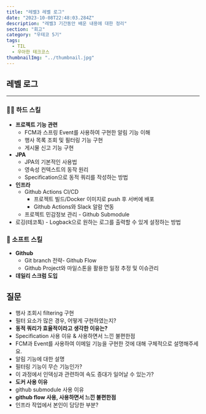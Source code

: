 ```yaml
---
title: "레벨3 레벨 로그"
date: "2023-10-08T22:48:03.284Z"
description: "레벨3 기간동안 배운 내용에 대한 정리"
section: "회고" 
category: "우테코 5기"
tags:
  - TIL
  - 우아한 테크코스
thumbnailImg: "../thumbnail.jpg"
---
```


## 레벨 로그
---

### 🧑‍💻 하드 스킬

- **프로젝트 기능 관련**
    - FCM과 스프링 Event를 사용하여 구현한 알림 기능 이해
    - 행사 목록 조회 및 필터링 기능 구현
    - 게시물 신고 기능 구현
- **JPA**
    - JPA의 기본적인 사용법
    - 영속성 컨텍스트의 동작 원리
    - Specification으로 동적 쿼리를 작성하는 방법
- **인프라**
    - Github Actions CI/CD
        - 프로젝트 빌드/Docker 이미지로 push 후 서버에 배포
        - Github Actions와 Slack 알람 연동
    - 프로젝트 민감정보 관리 - Github Submodule
- 로깅(테코톡) - Logback으로 원하는 로그를 출력할 수 있게 설정하는 방법

### 💬 소프트 스킬

- **Github**
    - Git branch 전략- Github Flow
    - Github Project와 마일스톤을 활용한 일정 추정 및 이슈관리
- **데일리 스크럼 도입**

## 질문

- 행사 조회시 filtering 구현
- 필터 요소가 많은 경우, 어떻게 구현하였는지?
- **동적 쿼리가 효율적이라고 생각한 이유는?**
- Specification 사용 이유 & 사용하면서 느낀 불편한점
- FCM과 Event를 사용하여 이메일 기능을 구현한 것에 대해 구체적으로 설명해주세요.
- 알림 기능에 대한 설명
- 필터링 기능이 무슨 기능인가?
- 이 과정에서 인덱싱과 관련하여 속도 증대가 일어날 수 있는가?
- **도커 사용 이유**
- github submodule 사용 이유
- **github flow 사용, 사용하면서 느낀 불편한점**
- 인프라 작업에서 본인이 담당한 부분?

